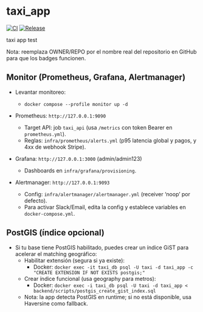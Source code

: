 # taxi_app

[![CI](https://github.com/OWNER/REPO/actions/workflows/ci.yml/badge.svg)](https://github.com/OWNER/REPO/actions/workflows/ci.yml)
[![Release](https://github.com/OWNER/REPO/actions/workflows/release.yml/badge.svg)](https://github.com/OWNER/REPO/actions/workflows/release.yml)

taxi app test

Nota: reemplaza OWNER/REPO por el nombre real del repositorio en GitHub para que los badges funcionen.

## Monitor (Prometheus, Grafana, Alertmanager)

- Levantar monitoreo:
  - `docker compose --profile monitor up -d`

- Prometheus: `http://127.0.0.1:9090`
  - Target API: job `taxi_api` (usa `/metrics` con token Bearer en `prometheus.yml`).
  - Reglas: `infra/prometheus/alerts.yml` (p95 latencia global y pagos, y 4xx de webhook Stripe).

- Grafana: `http://127.0.0.1:3000` (admin/admin123)
  - Dashboards en `infra/grafana/provisioning`.

- Alertmanager: `http://127.0.0.1:9093`
  - Config: `infra/alertmanager/alertmanager.yml` (receiver ‘noop’ por defecto).
  - Para activar Slack/Email, edita la config y establece variables en `docker-compose.yml`.

## PostGIS (índice opcional)

- Si tu base tiene PostGIS habilitado, puedes crear un índice GiST para acelerar el matching geográfico:
  - Habilitar extensión (segura si ya existe):
    - Docker: `docker exec -it taxi_db psql -U taxi -d taxi_app -c "CREATE EXTENSION IF NOT EXISTS postgis;"`
  - Crear índice funcional (usa geography para metros):
    - Docker: `docker exec -i taxi_db psql -U taxi -d taxi_app < backend/scripts/postgis_create_gist_index.sql`
  - Nota: la app detecta PostGIS en runtime; si no está disponible, usa Haversine como fallback.
